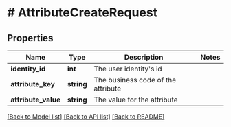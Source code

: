 # # AttributeCreateRequest

## Properties

Name | Type | Description | Notes
------------ | ------------- | ------------- | -------------
**identity_id** | **int** | The user identity&#39;s id |
**attribute_key** | **string** | The business code of the attribute |
**attribute_value** | **string** | The value for the attribute |

[[Back to Model list]](../../README.md#models) [[Back to API list]](../../README.md#endpoints) [[Back to README]](../../README.md)
